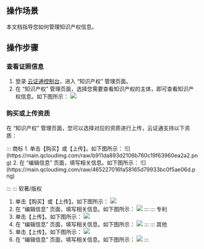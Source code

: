 ## 操作场景
本文档指导您如何管理知识产权信息。

## 操作步骤
### 查看证照信息
1. 登录 [云证通控制台](https://console.cloud.tencent.com/tdcp/intellectual)，进入 “知识产权” 管理页面。
2. 在 “知识产权” 管理页面，选择您需要查看知识产权的主体，即可查看知识产权信息。如下图所示：
![](https://main.qcloudimg.com/raw/c379cd2f530e6e362c42512f2592b251.png)

### 购买或上传资质
在 “知识产权” 管理页面，您可以选择对应的资质进行上传，云证通支持以下资质：

<dx-tabs>
::: 商标
1. 单击【购买】或【上传】。如下图所示：
![](https://main.qcloudimg.com/raw/b911da893d2106b760c19f63960ea2a2.png)
2. 在 “编辑信息” 页面，填写相关信息。如下图所示：
![](https://main.qcloudimg.com/raw/465227016fa58165d79933bc0f5ae06d.png)

:::
::: 软著/版权
1. 单击【购买】或【上传】。如下图所示：
![](https://main.qcloudimg.com/raw/c8c7b2b09e686d2e6b38aa313cb10972.png)
2. 在 “编辑信息” 页面，填写相关信息。如下图所示：
![](https://main.qcloudimg.com/raw/b250c339c0d77ba66da9f70cc7b6a64c.png)
::: 
::: 专利
1. 单击【上传】。如下图所示：
![](https://main.qcloudimg.com/raw/e3685696b7963522cb950f0070a8976a.png)
2. 在 “编辑信息” 页面，填写相关信息。如下图所示：
![](https://main.qcloudimg.com/raw/c2c98e62574ff203ca4169ef0aaa5c20.png)
:::
::: 其他
1. 单击【上传】。如下图所示：
![](https://main.qcloudimg.com/raw/e1f2fd1df0578d29aa3f26c12986bcb4.png)
2. 在 “编辑信息” 页面，填写相关信息。如下图所示：
![](https://main.qcloudimg.com/raw/df2bf100a81f52906aa5c227976da664.png)
:::
</dx-tabs>




